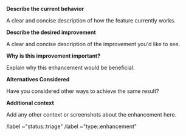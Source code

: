 **Describe the current behavior**

A clear and concise description of how the feature currently works.

**Describe the desired improvement**

A clear and concise description of the improvement you'd like to see.

**Why is this improvement important?**

Explain why this enhancement would be beneficial.

**Alternatives Considered**

Have you considered other ways to achieve the same result?

**Additional context**

Add any other context or screenshots about the enhancement here.

/label ~"status::triage"
/label ~"type::enhancement"
